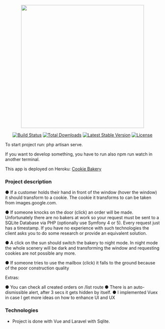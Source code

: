 <p align="center"><a href="https://laravel.com" target="_blank"><img src="https://raw.githubusercontent.com/laravel/art/master/logo-lockup/5%20SVG/2%20CMYK/1%20Full%20Color/laravel-logolockup-cmyk-red.svg" width="400"></a></p>

<p align="center">
<a href="https://travis-ci.org/laravel/framework"><img src="https://travis-ci.org/laravel/framework.svg" alt="Build Status"></a>
<a href="https://packagist.org/packages/laravel/framework"><img src="https://img.shields.io/packagist/dt/laravel/framework" alt="Total Downloads"></a>
<a href="https://packagist.org/packages/laravel/framework"><img src="https://img.shields.io/packagist/v/laravel/framework" alt="Latest Stable Version"></a>
<a href="https://packagist.org/packages/laravel/framework"><img src="https://img.shields.io/packagist/l/laravel/framework" alt="License"></a>
</p>

To start project run: php artisan serve.

If you want to develop something, you have to run also npm run watch in another terminal.

This app is deployed on Heroku: <a href="https://heroku-cookie-bakery.herokuapp.com/">Cookie Bakery</a>


### Project description

● If a customer holds their hand in front of the window (hover the window) it should
transform to a cookie. The cookie it transforms to can be taken from
images.google.com.

● If someone knocks on the door (click) an order will be made. Unfortunately there are no
bakers at work so your request must be sent to a SQLite Database via PHP (optionally
use Symfony 4 or 5). Every request just has a timestamp.
If you have no experience with such technologies the client asks you to do some
research or provide an equivalent solution.

● A click on the sun should switch the bakery to night mode. In night mode the whole
scenery will be dark and transforming the window and requesting cookies are not
possible any more.

● If someone tries to use the mailbox (click) it falls to the ground because of the poor
construction quality

Extras:

● You can check all created orders on /list route
● There is an auto-dismissible alert, after 3 secs it gets hidden by itself.
● I implemented Vuex in case I get more ideas on how to enhance UI and UX

### Technologies

* Project is done with Vue and Laravel with Sqlite.


